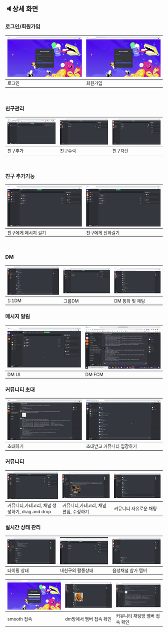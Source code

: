 ## 🔈상세 화면

### 로그인/회원가입

| ![로그인](../assets/web-demo/sign/login.gif) | ![회원가입](../assets/web-demo/sign/register.gif) |
| -------------------------------------------- | ------------------------------------------------- |
| 로그인                                       | 회원가입                                          |

<br>

### 친구관리

| ![친구추가](../assets/web-demo/friend/add-friend.gif) | ![친구수락](../assets/web-demo/friend/accept-friend.gif) | ![친구차단](../assets/web-demo/friend/block-friend.gif) |
| ----------------------------------------------------- | -------------------------------------------------------- | ------------------------------------------------------- |
| 친구추가                                              | 친구수락                                                 | 친구차단                                                |

<br>

### 친구 추가기능

| ![친구에게 메시지 걸기](../assets/web-demo/friend/send-message-to-friend.gif) | ![친구에게 전화걸기](../assets/web-demo/friend/call-to-friend.gif) |
| ----------------------------------------------------------------------------- | ------------------------------------------------------------------ |
| 친구에게 메시지 걸기                                                          | 친구에게 전화걸기                                                  |

<br>

### DM

| ![1:1DM](../assets/web-demo/dm/one-to-one-direct-message.gif) | ![그룹DM](../assets/web-demo/dm/group-direct-message.gif) | ![DM 통화 및 채팅](../assets/web-demo/voice/dm-voice-chatting.gif) |
| ------------------------------------------------------------- | --------------------------------------------------------- | ------------------------------------------------------------------ |
| 1:1DM                                                         | 그룹DM                                                    | DM 통화 및 채팅                                                    |

### 메시지 알림

| ![DM UI 알림](../assets/web-demo/fcm/dm-alarm-ui.gif) | ![DM FCM알림](../assets/web-demo/fcm/fcm_alaram.gif) |
| ----------------------------------------------------- | ---------------------------------------------------- |
| DM UI                                                 | DM FCM                                               |

### 커뮤니티 초대

| ![초대하기](../assets/web-demo/community/invite-friend.gif) | ![초대받기](../assets/web-demo/community/get-invited-to-community.gif) |
| ----------------------------------------------------------- | ---------------------------------------------------------------------- |
| 초대하기                                                    | 초대받고 커뮤니티 입장하기                                             |

### 커뮤니티

| ![초대하기](../assets/web-demo/community/create-community-category-channel-and-drag-and-drop.gif) | ![초대받기](../assets/web-demo/community/edit-and-delete-community.gif) | ![커뮤니티자유로운채팅](../assets/web-demo/community/community-chatting-channel.gif) |
| ------------------------------------------------------------------------------------------------- | ----------------------------------------------------------------------- | ------------------------------------------------------------------------------------ |
| 커뮤니티,카테고리, 채널 생성하기, drag and drop                                                   | 커뮤니티,카테고리, 채널 편집, 수정하기                                  | 커뮤니티 자유로운 채팅                                                               |

### 실시간 상태 관리

| ![타이핑상태](../assets/web-demo/state/state-typing.gif) | ![내친구의 활동상태](../assets/web-demo/state/state-lobby.gif) | ![음성채널 참가 멤버](../assets/web-demo/state/voice-channel-state.gif) |
| -------------------------------------------------------- | -------------------------------------------------------------- | ----------------------------------------------------------------------- |
| 타이핑 상태                                              | 내친구의 활동상태                                              | 음성채널 참가 멤버                                                      |

| ![smooth 접속 ](../assets/web-demo/state/access-and-exit-page.gif) | ![dm방에서 멤버 접속 확인](../assets/web-demo/state/dm-state-onoff.gif) | ![커뮤니티 채팅방 멤버 접속 확인](../assets/web-demo/state/community-state-onoff.gif) |
| ------------------------------------------------------------------ | ----------------------------------------------------------------------- | ------------------------------------------------------------------------------------- |
| smooth 접속                                                        | dm방에서 멤버 접속 확인                                                 | 커뮤니티 채팅방 멤버 접속 확인                                                        |
